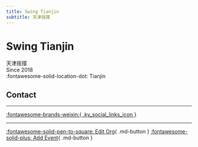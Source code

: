 ```yaml
---
title: Swing Tianjin
subtitle: 天津摇摆
---
```


# Swing Tianjin

天津摇摆  
Since 2018  
:fontawesome-solid-location-dot: Tianjin  


## Contact


---

 [:fontawesome-brands-weixin:{ .ky_social_links_icon }](# "SwingTianjin 天津摇摆")

---

[:fontawesome-solid-pen-to-square: Edit Org](https://github.com/swingdance/orgs/issues/new?assignees=&labels=update+org&projects=&template=03-update_entity.yml&title=Update%20Org%3A%20zh_CN%20%E2%80%A2%20Swing%20Tianjin&region=zh_CN&id=swing-tian-jin&name=Swing%20Tianjin){ .md-button } [:fontawesome-solid-plus: Add Event](https://github.com/swingdance/events/issues/new?assignees=&labels=add+event&projects=&template=02-add_entity.yml&title=Add%20Event%3A%20zh_CN%20%E2%80%A2%20%3CName%3E&region=zh_CN&province=Tianjin&city=Tianjin&org_id=swing-tian-jin){ .md-button }
